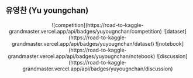 ## 유영찬 (Yu youngchan) 


<p align = "center">
  ![competition](https://road-to-kaggle-grandmaster.vercel.app/api/badges/yuyougnchan/competition)
  ![dataset](https://road-to-kaggle-grandmaster.vercel.app/api/badges/yuyougnchan/dataset)
  ![notebook](https://road-to-kaggle-grandmaster.vercel.app/api/badges/yuyougnchan/notebook)
  ![discussion](https://road-to-kaggle-grandmaster.vercel.app/api/badges/yuyougnchan/discussion)
</p>
